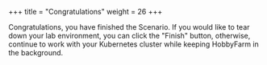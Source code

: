 +++
title = "Congratulations"
weight = 26
+++

Congratulations, you have finished the Scenario. If you would like to tear down your lab environment, you can click the "Finish" button, otherwise, continue to work with your Kubernetes cluster while keeping HobbyFarm in the background.
